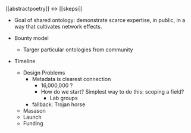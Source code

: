 [[abstractpoetry]] <-> [[skepsi]]

+ Goal of shared ontology: demonstrate scarce expertise, in public, in a way that cultivates network effects. 

+ Bounty model
	+ Targer particular ontologies from community

+ Timeline
	+ Design Problems 
		+ Metadata is clearest connection
			+ 16,000,000 ?
			+ How do we start? Simplest way to do this: scoping a field?
				+ Lab groups
		+ fallback: Trojan horse
	+ Masason
	+ Launch 
	+ Funding
